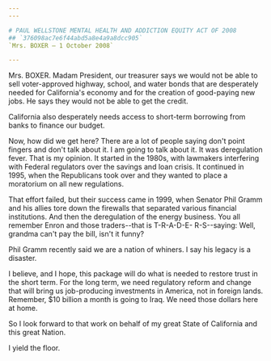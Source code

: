 ```yaml
---
---

# PAUL WELLSTONE MENTAL HEALTH AND ADDICTION EQUITY ACT OF 2008
## `376098ac7e6f44abd5a8e4a9a8dcc905`
`Mrs. BOXER — 1 October 2008`

---
```



Mrs. BOXER. Madam President, our treasurer says we would not be able 
to sell voter-approved highway, school, and water bonds that are 
desperately needed for California's economy and for the creation of 
good-paying new jobs. He says they would not be able to get the credit.

California also desperately needs access to short-term borrowing from 
banks to finance our budget.

Now, how did we get here? There are a lot of people saying don't 
point fingers and don't talk about it. I am going to talk about it. It 
was deregulation fever. That is my opinion. It started in the 1980s, 
with lawmakers interfering with Federal regulators over the savings and 
loan crisis. It continued in 1995, when the Republicans took over and 
they wanted to place a moratorium on all new regulations.

That effort failed, but their success came in 1999, when Senator Phil 
Gramm and his allies tore down the firewalls that separated various 
financial institutions. And then the deregulation of the energy 
business. You all remember Enron and those traders--that is T-R-A-D-E-
R-S--saying: Well, grandma can't pay the bill, isn't it funny?

Phil Gramm recently said we are a nation of whiners. I say his legacy 
is a disaster.

I believe, and I hope, this package will do what is needed to restore 
trust in the short term. For the long term, we need regulatory reform 
and change that will bring us job-producing investments in America, not 
in foreign lands. Remember, $10 billion a month is going to Iraq. We 
need those dollars here at home.

So I look forward to that work on behalf of my great State of 
California and this great Nation.

I yield the floor.